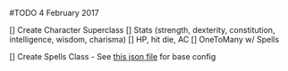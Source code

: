#TODO 4 February 2017

[] Create Character Superclass
    [] Stats (strength, dexterity, constitution, intelligence, wisdom, charisma)
    [] HP, hit die, AC
    [] OneToMany w/ Spells


[] Create Spells Class
    - See [this json file](https://dl.dropboxusercontent.com/s/wneq3reu80vdlkb/spellData.json) for base config